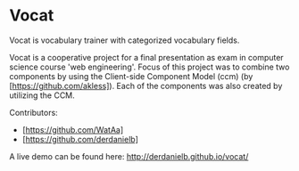# Vocat

Vocat is vocabulary trainer with categorized vocabulary fields. 

Vocat is a cooperative project for a final presentation as exam in computer science course 'web engineering'.
Focus of this project was to combine two components by using the Client-side Component Model (ccm) (by [https://github.com/akless]). Each of the components was also created by utilizing the CCM.

Contributors: 
- [https://github.com/WatAa]
- [https://github.com/derdanielb]

A live demo can be found here:
http://derdanielb.github.io/vocat/
